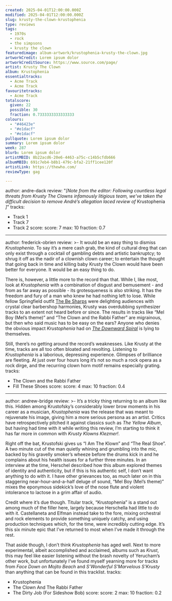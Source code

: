 ```yaml
---
created: 2025-04-01T12:00:00.000Z
modified: 2025-04-01T12:00:00.000Z
slug: krusty-the-clown-krustophenia
type: reviews
tags:
  - 1970s
  - rock
  - the simpsons
  - krusty the clown
featuredimage: album-artwork/krustophenia-krusty-the-clown.jpg
artworkCredit: Lorem ipsum dolor
artworkCreditSource: https://www.source.com/page/
artist: Krusty The Clown
album: Krustophenia
essentialtracks:
  - Acme Track
  - Acme Track
favouritetracks:
  - Acme Track
totalscore:
  given: 22
  possible: 30
  fraction: 0.7333333333333333
colours:
  - "#46423e"
  - "#e1dacf"
  - "#e1dacf"
pullquote: Lorem ipsum dolor
summary: Lorem ipsum dolor
week: 287
blurb: Lorem ipsum dolor
artistMBID: 8b22acd6-20e6-4463-a75c-c14b5cfdb666
albumMBID: 691c7eb4-b8b1-479c-bfa2-21ff1cee120f
artistLink: https://thewho.com/
reviewType: gag

---
```

author: andre-dack
review: "_[Note from the editor: Following countless legal threats from Krusty The Clowns infamously litigious team, we've taken the difficult decision to remove André’s allegation laced review of_ Krustophenia _]_"
tracks:
  - Track 1
  - Track 7
  - Track 2
score:
  score: 7
  max: 10
  fraction: 0.7

---
author: frederick-obrien
review: >-
  It would be an easy thing to dismiss _Krustophenia_. To say it’s a mere cash grab, the kind of cultural dreg that can only exist through a cocktail of gambling debts and artistic bankruptcy; to shrug it off as the nadir of a clownish clown career; to entertain the thought that going back in time and killing baby Krusty the Clown would have been better for everyone. It would be an easy thing to do.


  There is, however, a little more to the record than that. While I, like most, look at _Krustophenia_ with a combination of disgust and bemusement - and from as far away as possible - its grotesqueness is also striking. It has the freedom and fury of a man who knew he had nothing left to lose. While fellow Springfield outfit [The Be Sharps](/reviews/the-be-sharps-meet-the-be-sharps) were delighting audiences with crystal clear barbershop harmonies, Krusty was overdubbing synthesizer tracks to an extent not heard before or since. The results in tracks like “Mel Boy (Mel’s theme)” and “The Clown and the Rabbi Father” are migrainous, but then who said music has to be easy on the ears? Anyone who denies the obvious impact _Krustophenia_ had on _[The Downward Spiral](/reviews/nine-inch-nails-the-downward-spiral)_ is lying to themselves.


  Still, there’s no getting around the record’s weaknesses. Like Krusty at the time, tracks are all too often bloated and revolting. Listening to _Krustophenia_ is a laborious, depressing experience. Glimpses of brilliance are fleeting. At just over four hours long it’s not so much a rock opera as a rock dirge, and the recurring clown horn motif remains especially grating.
tracks:
  - The Clown and the Rabbi Father
  - Fill These Shoes
score:
  score: 4
  max: 10
  fraction: 0.4

---
author: andrew-bridge
review: >-
  It’s a tricky thing returning to an album like this. Hidden among Krustofsky’s considerably lower brow moments in his career as a musician, _Krustophenia_ was the release that was meant to rejuvenate his image, giving him a more serious persona as an artist. Critics have retrospectively pitched it against classics such as _The Yellow Album_, but having had time with it while writing this review, I’m starting to think it has far more in common with _Krusty Klowns Klezmer!_.

  Right off the bat, Krustofski gives us “I Am The Klown” and “The Real Shoe”. A two minute cut of the man quietly whining and grumbling into the mic, backed by his gravelly smoker’s wheeze before the drums kick in and he complains about his health issues for a further three minutes. In an interview at the time, Herschel described how this album explored themes of identity and authenticity, but if this is his authentic self, I don’t want anything to do with it. I have other grievances too, as much later on in this staggering near-hour-and-a-half deluge of sound, “Mel Boy (Mel’s theme)” mixes the eponymous sidekick’s love of the nose flute and violent intolerance to lactose in a grim affair of audio.

  Credit where it’s due though. Titular track, “Krustophenia” is a stand out among much of the filler here, largely because Herschella had little to do with it. Castellaneta and Elfman instead take to the fore, mixing orchestral and rock elements to provide something uniquely catchy, and using production techniques which, for the time, were incredibly cutting edge. It’s this six minute epic that I’ve returned to most when I’ve made it through the rest.

  That aside though, I don’t think _Krustophenia_ has aged well. Next to more experimental, albeit accomplished and acclaimed, albums such as _Krust_, this may feel like easier listening without the brash novelty of Yerucham’s other work, but unfortunately I’ve found myself yearning more for tracks from _Face Down on Mojito Beach_ and _S’Wonderful S’Marvelous S’Krusty_ than anything that can be found in this tracklist.
tracks:
  - Krustophenia
  - The Clown And The Rabbi Father
  - The Dirty Job (For Sideshow Bob)
score:
  score: 2
  max: 10
  fraction: 0.2
